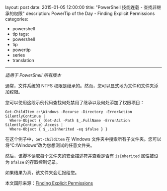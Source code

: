 layout: post
date: 2015-01-05 12:00:00
title: "PowerShell 技能连载 - 查找非继承的权限"
description: PowerTip of the Day - Finding Explicit Permissions
categories:
- powershell
- tip
tags:
- powershell
- tip
- powertip
- series
- translation
---
_适用于 PowerShell 所有版本_

通常，文件系统的 NTFS 权限是继承的。然而，您可以显式地为文件和文件夹添加权限。

您可以使用这段示例代码查找何处禁用了继承以及何处添加了权限项目：

    Get-ChildItem c:\Windows -Recurse -Directory -ErrorAction SilentlyContinue |
      Where-Object { (Get-Acl -Path $_.FullName -ErrorAction SilentlyContinue).Access | 
      Where-Object { $_.isInherited -eq $false } } 

在这个例子中，`Get-ChildItem` 在 Windows 文件夹中搜索所有子文件夹。您可以将“C:\Windows”改为您想测试的任意文件夹。

然后，该脚本读取每个文件夹的安全描述符并查看是否有 `isInherited` 属性被设为 `$false` 的存取控制记录。

如果结果为真，该文件夹会汇报给您。

<!--more-->
本文国际来源：[Finding Explicit Permissions](http://community.idera.com/powershell/powertips/b/tips/posts/finding-explicit-permissions)
